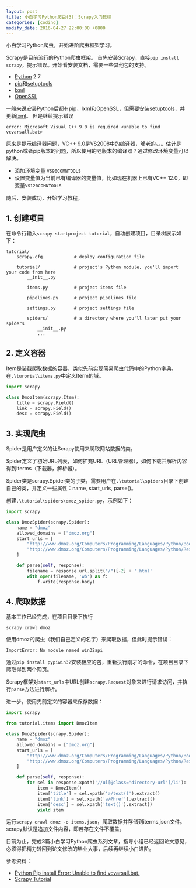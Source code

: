 ```yaml
---
layout: post
title: 小白学习Python爬虫(3)：Scrapy入门教程
categories: [coding]
modify_date: 2016-04-27 22:00:00 +0800
---
```


小白学习Python爬虫，开始进阶爬虫框架学习。

Scrapy是目前流行的Python爬虫框架。
首先安装Scrapy，直接`pip install scrapy`，提示错误。开始看安装文档，需要一些其他包的支持。

* [Python](https://www.python.org/) 2.7
* [pip](https://pip.pypa.io/en/latest/installing.html)和[setuptools](https://pypi.python.org/pypi/setuptools)
* [lxml](http://lxml.de/)
* [OpenSSL](https://pypi.python.org/pypi/pyOpenSSL)

一般来说安装Python后都有pip，lxml和OpenSSL，但需要安装[setuptools](https://pypi.python.org/pypi/setuptools)，并更新[lxml](https://pypi.python.org/pypi/lxml)。
但是继续提示错误

```
error: Microsoft Visual C++ 9.0 is required <unable to find vcvarsall.bat>
```

原来是提示编译器问题，VC++ 9.0是VS2008中的编译器，够老的。。。估计是python或者pip版本的问题，所以使用的老版本的编译器？通过修改环境变量可以解决。

* 添加环境变量 `VS90COMNTOOLS`
* 设置变量值为当前已有编译器的变量值，比如现在机器上已有VC++ 12.0，即变量`VS120COMNTOOLS`

随后，安装成功，开始学习教程。

## 1. 创建项目
在命令行输入`scrapy startproject tutorial`，自动创建项目，目录树展示如下：

```
tutorial/
    scrapy.cfg            # deploy configuration file

    tutorial/             # project's Python module, you'll import your code from here
        __init__.py

        items.py          # project items file

        pipelines.py      # project pipelines file

        settings.py       # project settings file

        spiders/          # a directory where you'll later put your spiders
            __init__.py
            ...
```

## 2. 定义容器
Item是装载爬取数据的容器，类似先前实现简易爬虫代码中的Python字典。在`.\turorial\items.py`中定义Iterm的域。

``` Python
import scrapy

class DmozItem(scrapy.Item):
    title = scrapy.Field()
    link = scrapy.Field()
    desc = scrapy.Field()
```

## 3. 实现爬虫
Spider是用户定义的让Scrapy使用来爬取网站数据的类。

Spider定义了初始URL列表，如何扩充URL（URL管理器），如何下载并解析内容得到Iterms（下载器，解析器）。

Spider类是scrapy.Spider类的子类，需要用户在`.\tutorial\spiders`目录下创建自己的类，并定义一些属性：name, start_urls, parse()。

创建`.\tutorial\spiders\dmoz_spider.py`，示例如下：	

``` Python
import scrapy

class DmozSpider(scrapy.Spider):
    name = "dmoz"
    allowed_domains = ["dmoz.org"]
    start_urls = [
        "http://www.dmoz.org/Computers/Programming/Languages/Python/Books/",
        "http://www.dmoz.org/Computers/Programming/Languages/Python/Resources/"
    ]

    def parse(self, response):
        filename = response.url.split("/")[-2] + '.html'
        with open(filename, 'wb') as f:
            f.write(response.body)
```

## 4.  爬取数据

基本工作已经完成，在项目目录下执行

`scrapy crawl dmoz`

使用dmoz的爬虫（我们自己定义的名字）来爬取数据，但此时提示错误：

`ImportError: No module named win32api`

通过`pip install pypiwin32`安装相应的包，重新执行刚才的命令，在项目目录下爬取得到两个网页。

Scrapy框架对`start_urls`中URL创建`scrapy.Request`对象来进行请求访问，并执行`parse`方法进行解析。

进一步，使用先前定义的容器来保存数据：

``` Python
import scrapy

from tutorial.items import DmozItem

class DmozSpider(scrapy.Spider):
    name = "dmoz"
    allowed_domains = ["dmoz.org"]
    start_urls = [
        "http://www.dmoz.org/Computers/Programming/Languages/Python/Books/",
        "http://www.dmoz.org/Computers/Programming/Languages/Python/Resources/"
    ]

    def parse(self, response):
        for sel in response.xpath('//ul[@class="directory-url"]/li'):
            item = DmozItem()
            item['title'] = sel.xpath('a/text()').extract()
            item['link'] = sel.xpath('a/@href').extract()
            item['desc'] = sel.xpath('text()').extract()
            yield item
```

运行`scrapy crawl dmoz -o items.json`，爬取数据并存储到iterms.json文件。scrapy默认是追加文件内容，即若存在文件不覆盖。

目前为止，完成3篇小白学习Python爬虫系列文章，指导小组已经返回论文意见，必须得把精力转回到论文修改的毕业大事，后续再继续小白进阶。

参考资料：

* [Python Pip install Error: Unable to find vcvarsall.bat.](http://stackoverflow.com/questions/27670365/python-pip-install-error-unable-to-find-vcvarsall-bat-tried-all-solutions)
* [Scrapy Tutorial](http://doc.scrapy.org/en/latest/intro/tutorial.html)